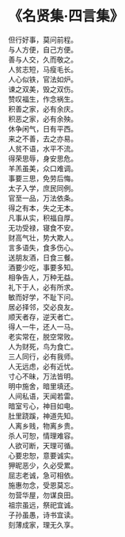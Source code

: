 <link href="../../css/style.css" rel="stylesheet" type="text/css" />

# 《名贤集·四言集》

<div class="poetry">

但行好事，莫问前程。<br />
与人方便，自己方便。<br />
善与人交，久而敬之。<br />
人贫志短，马瘦毛长。<br />
人心似铁，官法如炉。<br />
谏之双美，毁之双伤。<br />
赞叹福生，作念祸生。<br />
积善之家，必有余庆。<br />
积恶之家，必有余殃。<br />
休争闲气，日有平西。<br />
来之不善，去之亦易。<br />
人贫不语，水平不流。<br />
得荣思辱，身安思危。<br />
羊羔虽美，众口难调。<br />
事要三思，免劳后悔。<br />
太子入学，庶民同例。<br />
官至一品，万法依条。<br />
得之有本，失之无本。<br />
凡事从实，积福自厚。<br />
无功受禄，寝食不安。<br />
财高气壮，势大欺人。<br />
言多语失，食多伤心。<br />
送朋友酒，日食三餐。<br />
酒要少吃，事要多知。<br />
相争告人，万种无益。<br />
礼下于人，必有所求。<br />
敏而好学，不耻下问。<br />
居必择邻，交必良友。<br />
顺天者存，逆天者亡。<br />
得人一牛，还人一马。<br />
老实常在，脱空常败。<br />
人为财死，鸟为食亡。<br />
三人同行，必有我师。<br />
人无远虑，必有近忧。<br />
寸心不昧，万法皆明。<br />
明中施舍，暗里填还。<br />
人间私语，天闻若雷。<br />
暗室亏心，神目如电。<br />
肚里跷蹊，神道先知。<br />
人离乡贱，物离乡贵。<br />
杀人可恕，情理难容。<br />
人欲可断，天理可循。<br />
心要忠恕，意要诚实。<br />
狎昵恶少，久必受累。<br />
屈志老诚，急可相依。<br />
施惠勿念，受恩莫忘。<br />
勿营华屋，勿谋良田。<br />
祖宗虽远，祭祀宜诚。<br />
子孙虽愚，诗书宜读。<br />
刻薄成家，理无久享。<br />

</div>
